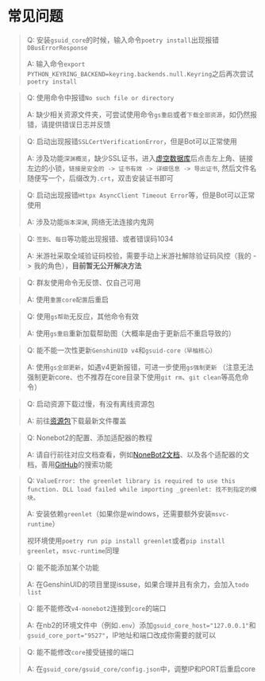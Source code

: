 # 常见问题

> Q: 安装`gsuid_core`的时候，输入命令`poetry install`出现报错`DBusErrorResponse`
>
> A: 输入命令`export PYTHON_KEYRING_BACKEND=keyring.backends.null.Keyring`之后再次尝试`poetry install`

> Q: 使用命令中报错`No such file or directory`
>
> A: 缺少相关资源文件夹，可尝试使用命令`gs重启`或者`下载全部资源`，如仍然报错，请提供错误日志并反馈

> Q: 启动出现报错`SSLCertVerificationError`，但是Bot可以正常使用
>
> A: 涉及功能`深渊概览`，缺少SSL证书，进入[虚空数据库](https://akashadata.feixiaoqiu.com/static/data/abyss_total.js)后点击左上角、链接左边的小锁，`链接是安全的 -> 证书有效 -> 详细信息 -> 导出证书`, 然后文件名随便写一个，后缀改为`.crt`，双击安装证书即可

> Q: 启动出现报错`Httpx AsyncClient Timeout Error`等，但是Bot可以正常使用
>
> A: 涉及功能`版本深渊`, 网络无法连接内鬼网

> Q: `签到`、`每日`等功能出现报错、或者错误码1034
>
> A: 米游社采取全域验证码校验，需要手动上米游社解除验证码风控（我的 -> 我的角色），**目前暂无公开解决方法**

> Q: 群友使用命令无反馈、仅自己可用
>
> A: 使用`重置core配置`后重启

> Q: 使用`gs帮助`无反应，其他命令有效
>
> A: 使用`gs重启`重新加载帮助图（大概率是由于更新后不重启导致的）

> Q: 能不能一次性更新`GenshinUID v4`和`gsuid-core（早柚核心）`
>
> A: 使用`gs全部更新`，如遇v4更新报错，可进一步使用`gs强制更新`
> （注意无法强制更新core、也不推荐在core目录下使用`git rm`、`git clean`等高危命令）

> Q: 启动资源下载过慢，有没有离线资源包
>
> A: 前往[资源包](ResourceDownload)下载最新文件覆盖

> Q: Nonebot2的配置、添加适配器的教程
>
> A: 请自行前往对应文档查看，例如[NoneBot2文档](https://nb2.baka.icu/)、以及各个适配器的文档，善用[GitHub](https://github.com)的搜索功能

> Q: `ValueError: the greenlet library is required to use this function. DLL load failed while importing _greenlet: 找不到指定的模块。`
>
> A: 安装依赖`greenlet`（如果你是windows，还需要额外安装`msvc-runtime`）
>
> 视环境使用`poetry run pip install greenlet`或者`pip install greenlet`，`msvc-runtime`同理

> Q: 能不能添加某个功能
>
> A: 在GenshinUID的项目里提issuse，如果合理并且有余力，会加入`todo list`

> Q: 能不能修改`v4-nonebot2`连接到`core`的端口
>
> A: 在nb2的环境文件中（例如`.env`）添加`gsuid_core_host="127.0.0.1"`和`gsuid_core_port="9527"`，IP地址和端口改成你需要的就可以

> Q: 能不能修改`core`接受链接的端口
>
> A: 在`gsuid_core/gsuid_core/config.json`中，调整IP和PORT后重启core
